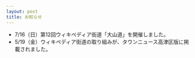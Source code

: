```yaml
---
layout: post
title: お知らせ
---
```


- 7/16（日）第12回ウィキペディア街道「大山道」を開催しました。
- 5/19（金）ウィキペディア街道の取り組みが、タウンニュース高津区版に掲載されました。
